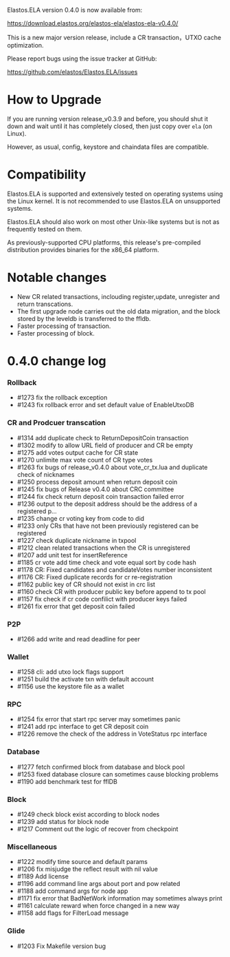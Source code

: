 Elastos.ELA version 0.4.0 is now available from:

  <https://download.elastos.org/elastos-ela/elastos-ela-v0.4.0/>

This is a new major version release, include a CR transaction，UTXO cache optimization.

Please report bugs using the issue tracker at GitHub:

  <https://github.com/elastos/Elastos.ELA/issues>

How to Upgrade
==============

If you are running version release_v0.3.9 and before, you should shut it down and wait until
 it has completely closed, then just copy over `ela` (on Linux).

However, as usual, config, keystore and chaindata files are compatible.

Compatibility
==============

Elastos.ELA is supported and extensively tested on operating systems
using the Linux kernel. It is not recommended to use Elastos.ELA on
unsupported systems.

Elastos.ELA should also work on most other Unix-like systems but is not
as frequently tested on them.

As previously-supported CPU platforms, this release's pre-compiled
distribution provides binaries for the x86_64 platform.

Notable changes
===============

- New CR related transactions, inclouding register,update, unregister and return transcations.
- The first upgrade node carries out the old data migration, and the block stored by the leveldb is transferred to the ffldb.
- Faster processing of transaction.
- Faster processing of block.

0.4.0 change log
=================

### Rollback
- #1273 fix the rollback exception
- #1243 fix rollback error and set default value of EnableUtxoDB

### CR and Prodcuer transcation
- #1314 add duplicate check to ReturnDepositCoin transaction
- #1302 modify to allow URL field of producer and CR be empty
- #1275 add votes output cache for CR state
- #1270 unlimite max vote count of CR type votes
- #1263 fix bugs of release_v0.4.0 about vote_cr_tx.lua and duplicate check of nicknames 
- #1250 process deposit amount when return deposit coin
- #1245 fix bugs of Release v0.4.0 about CRC committee
- #1244 fix check return deposit coin transaction failed error
- #1236 output to the deposit address should be the address of a registered p…
- #1235 change cr voting key from code to did
- #1233 only CRs that have not been previously registered can be registered
- #1227 check duplicate nickname in txpool
- #1212 clean related transactions when the CR is unregistered
- #1207 add unit test for insertReference
- #1185 cr vote add time check and vote equal sort by code hash
- #1178 CR: Fixed candidates and candidateVotes number inconsistent
- #1176 CR: Fixed duplicate records for cr re-registration
- #1162 public key of CR should not exist in crc list
- #1160 check CR with producer public key before append to tx pool
- #1157 fix check if cr code confilict with producer keys failed
- #1261 fix error that get deposit coin failed

### P2P
- #1266 add write and read deadline for peer

### Wallet
- #1258 cli: add utxo lock flags support
- #1251 build the activate txn with default account
- #1156 use the keystore file as a wallet 

### RPC
- #1254 fix error that start rpc server may sometimes panic
- #1241 add rpc interface to get CR deposit coin
- #1226 remove the check of the address in VoteStatus rpc interface

### Database
- #1277 fetch confirmed block from database and block pool
- #1253 fixed database closure can sometimes cause blocking problems 
- #1190 add benchmark test for fflDB

### Block
- #1249 check block exist according to block nodes
- #1239 add status for block node
- #1217 Comment out the logic of recover from checkpoint

### Miscellaneous
- #1222 modify time source and default params
- #1206 fix misjudge the reflect result with nil value
- #1189 Add license
- #1196 add command line args about port and pow related
- #1188 add command args for node app
- #1171 fix error that BadNetWork information may sometimes always print
- #1161 calculate reward when force changed in a new way
- #1158 add flags for FilterLoad message

### Glide
- #1203 Fix Makefile version bug